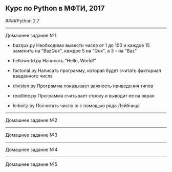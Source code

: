 ## Курс по Python в МФТИ, 2017
####Python 2.7

***
Домашнее задание №1

* bazqux.py
Необходимо вывести числа от 1 до 100 и каждое 15 заменить на "BazQux", каждое 5 на "Qux", а 3 - на "Baz"

* helloworld.py
Написать "Hello, World!"

* factorial.py
Написать программу, которая будет считать факториал введенного числа

* division.py
Программа показывает важность приведения типов

* readline.py
Программа считывает строку и выводит ее на экран

* leibnitz.py
Посчитать число pi с помощью ряда Лейбница

***
Домашнее задание №2
***
Домашнее задание №3
***
Домашнее задание №4
***
Домашнее задание №5